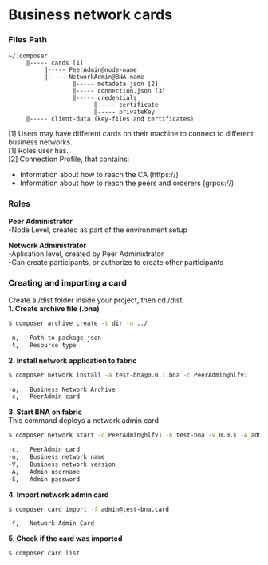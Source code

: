 # Business network cards 

### Files Path
```
~/.composer  
     ‖----- cards [1]  
          ‖----- PeerAdmin@node-name  
          ‖----- NetworkAdmin@BNA-name  
                  ‖----- metadata.json [2]  
                  ‖----- connection.json [3]  
                  ‖----- credentials  
                        ‖----- certificate  
                        ‖----- privateKey  
     ‖----- client-data (key-files and certificates)  
```
[1] Users may have different cards on their machine to connect to different business networks.  
[1] Roles user has.  
[2] Connection Profile, that contains:  
- Information about how to reach the CA (https://)  
- Information about how to reach the peers and orderers (grpcs://)  


### Roles
**Peer Administrator**  
-Node Level, created as part of the environment setup

**Network Administrator**  
-Aplication level, created by Peer Administrator  
-Can create participants, or authorize to create other participants  

### Creating and importing a card

Create a /dist folder inside your project, then cd /dist  
**1. Create archive file (.bna)**  
```sh
$ composer archive create -t dir -n ../

-n,   Path to package.json  
-t,   Resource type  
```

**2. Install network application to fabric**
```sh
$ composer network install -a test-bna@0.0.1.bna -c PeerAdmin@hlfv1

-a,   Business Network Archive
-c,   PeerAdmin card
```

**3. Start BNA on fabric**  
This command deploys a network admin card
```sh
$ composer network start -c PeerAdmin@hlfv1 -n test-bna -V 0.0.1 -A admin -S adminpw

-c,   PeerAdmin card
-n,   Business network name
-V,   Business network version
-A,   Admin username
-S,   Admin password
```

**4. Import network admin card**
```sh
$ composer card import -f admin@test-bna.card

-f,   Network Admin Card
```

**5. Check if the card was imported**
```sh
$ composer card list
```
